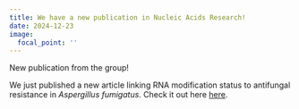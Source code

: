 ```yaml
---
title: We have a new publication in Nucleic Acids Research! 
date: 2024-12-23
image:
  focal_point: ''
---
```


New publication from the group!  

<!--more-->

We just published a new article linking RNA modification status to antifungal resistance in _Aspergillus fumigatus_. Check it out here [here](https://academic.oup.com/nar/advance-article/doi/10.1093/nar/gkae1205/7931346?login=false). 

